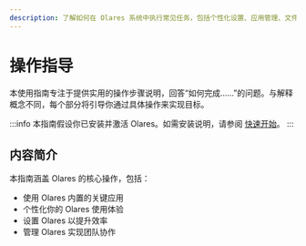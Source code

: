 ```yaml
---
description: 了解如何在 Olares 系统中执行常见任务，包括个性化设置、应用管理、文件处理和网络配置。
---
```

# 操作指导

本使用指南专注于提供实用的操作步骤说明，回答“如何完成……”的问题。与解释概念不同，每个部分将引导你通过具体操作来实现目标。

:::info
本指南假设你已安装并激活 Olares。如需安装说明，请参阅 [快速开始](../get-started/)。
:::

## 内容简介

本指南涵盖 Olares 的核心操作，包括：

- 使用 Olares 内置的关键应用
- 个性化你的 Olares 使用体验
- 设置 Olares 以提升效率
- 管理 Olares 实现团队协作